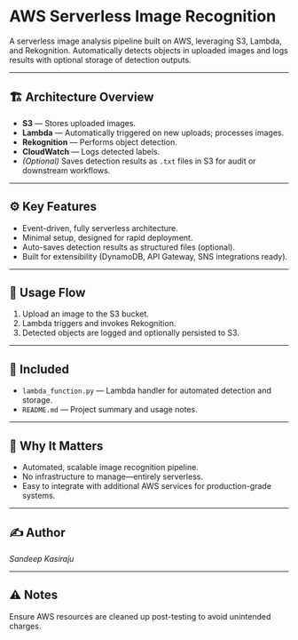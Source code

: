 # AWS Serverless Image Recognition

A serverless image analysis pipeline built on AWS, leveraging S3, Lambda, and Rekognition. Automatically detects objects in uploaded images and logs results with optional storage of detection outputs.

---

## 🏗️ Architecture Overview
- **S3** — Stores uploaded images.
- **Lambda** — Automatically triggered on new uploads; processes images.
- **Rekognition** — Performs object detection.
- **CloudWatch** — Logs detected labels.
- *(Optional)* Saves detection results as `.txt` files in S3 for audit or downstream workflows.

---

## ⚙️ Key Features
- Event-driven, fully serverless architecture.
- Minimal setup, designed for rapid deployment.
- Auto-saves detection results as structured files (optional).
- Built for extensibility (DynamoDB, API Gateway, SNS integrations ready).

---

## 🚀 Usage Flow
1. Upload an image to the S3 bucket.
2. Lambda triggers and invokes Rekognition.
3. Detected objects are logged and optionally persisted to S3.

---

## 📂 Included
- `lambda_function.py` — Lambda handler for automated detection and storage.
- `README.md` — Project summary and usage notes.

---

## 🎯 Why It Matters
- Automated, scalable image recognition pipeline.
- No infrastructure to manage—entirely serverless.
- Easy to integrate with additional AWS services for production-grade systems.

---

## ✍️ Author
*Sandeep Kasiraju*

---

## ⚠️ Notes
Ensure AWS resources are cleaned up post-testing to avoid unintended charges.
